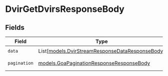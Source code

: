 # DvirGetDvirsResponseBody


## Fields

| Field                                                                                              | Type                                                                                               | Required                                                                                           | Description                                                                                        |
| -------------------------------------------------------------------------------------------------- | -------------------------------------------------------------------------------------------------- | -------------------------------------------------------------------------------------------------- | -------------------------------------------------------------------------------------------------- |
| `data`                                                                                             | List[[models.DvirStreamResponseDataResponseBody](../models/dvirstreamresponsedataresponsebody.md)] | :heavy_check_mark:                                                                                 | N/A                                                                                                |
| `pagination`                                                                                       | [models.GoaPaginationResponseResponseBody](../models/goapaginationresponseresponsebody.md)         | :heavy_check_mark:                                                                                 | Pagination parameters.                                                                             |
